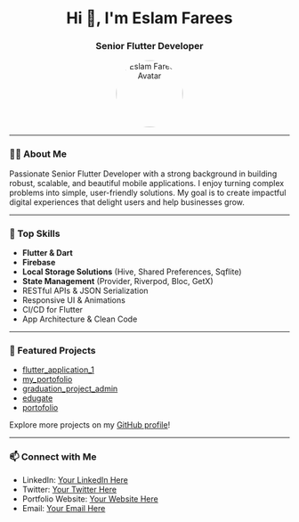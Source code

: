 <h1 align="center">Hi 👋, I'm Eslam Farees</h1>
<h3 align="center">Senior Flutter Developer</h3>

<p align="center">
  <img src="https://avatars.githubusercontent.com/u/195731339?v=4" width="120" style="border-radius:50%;" alt="Eslam Farees Avatar"/>
</p>

---

### 👨‍💻 About Me

Passionate Senior Flutter Developer with a strong background in building robust, scalable, and beautiful mobile applications. I enjoy turning complex problems into simple, user-friendly solutions. My goal is to create impactful digital experiences that delight users and help businesses grow.

---

### 🚀 Top Skills

- **Flutter & Dart**  
- **Firebase**  
- **Local Storage Solutions** (Hive, Shared Preferences, Sqflite)  
- **State Management** (Provider, Riverpod, Bloc, GetX)  
- RESTful APIs & JSON Serialization  
- Responsive UI & Animations  
- CI/CD for Flutter  
- App Architecture & Clean Code

---

### 🌟 Featured Projects

- [flutter_application_1](https://github.com/EslamFareesAMK/flutter_application_1)  
- [my_portofolio](https://github.com/EslamFareesAMK/my_portofolio)  
- [graduation_project_admin](https://github.com/EslamFareesAMK/graduation_project_admin)  
- [edugate](https://github.com/EslamFareesAMK/edugate)  
- [portofolio](https://github.com/EslamFareesAMK/portofolio)  

Explore more projects on my [GitHub profile](https://github.com/EslamFareesAMK)!

---

### 📫 Connect with Me

- LinkedIn: [Your LinkedIn Here]()
- Twitter: [Your Twitter Here]()
- Portfolio Website: [Your Website Here]()
- Email: [Your Email Here]()

